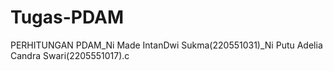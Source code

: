 # Tugas-PDAM
PERHITUNGAN PDAM_Ni Made IntanDwi Sukma(220551031)_Ni Putu Adelia Candra Swari(2205551017).c
